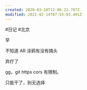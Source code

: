```yaml
---
created: 2020-03-18T12:06:22.787Z
modified: 2021-02-14T07:55:03.491Z
---
```

#日记 #北京


<!-- @timer "date":"Tue Feb 25 2020 09:11:39 GMT+0800 (CST)" -->

早

<!-- @timer "date":"Tue Feb 25 2020 17:29:39 GMT+0800 (CST)","duration":"about 8 hours" -->

不知道 AR 涂鸦有没有搞头

<!-- @timer "date":"Tue Feb 25 2020 18:54:40 GMT+0800 (CST)","duration":"about 1 hour" -->

弃疗了

<!-- @timer "date":"Tue Feb 25 2020 22:58:53 GMT+0800 (CST)","duration":"about 4 hours" -->

gg，git https cors 有限制。

<!-- @timer "date":"Tue Feb 25 2020 23:54:47 GMT+0800 (CST)","duration":"about 1 hour" -->

只能干了，别无选择
